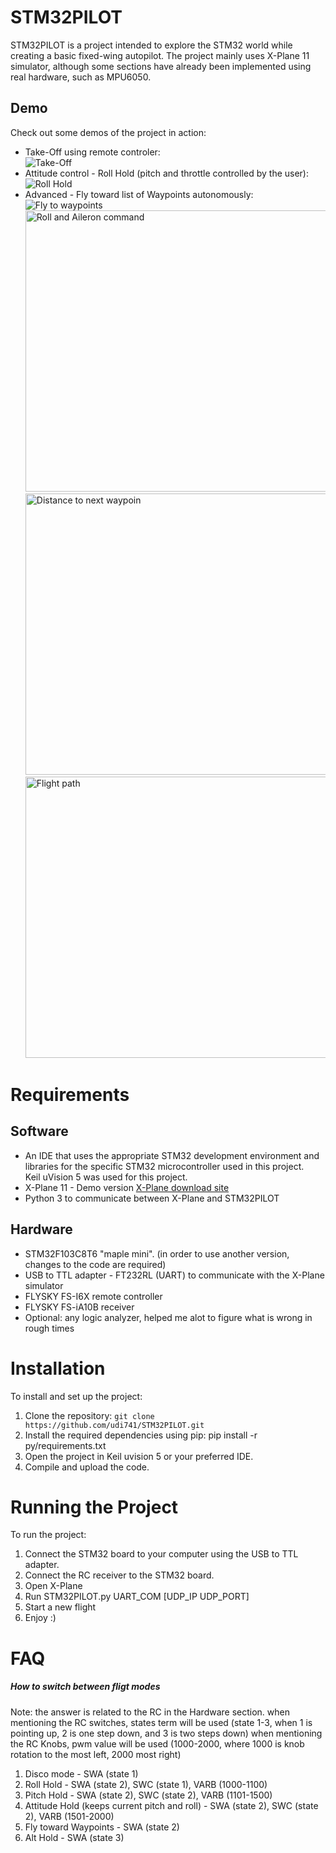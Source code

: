 
# STM32PILOT

STM32PILOT is a project intended to explore the STM32 world while creating a basic fixed-wing autopilot. The project mainly uses X-Plane 11 simulator, although some sections have already been implemented using real hardware, such as MPU6050.

## Demo
Check out some demos of the project in action:

- Take-Off using remote controler:<br>
    ![Take-Off](https://github.com/udi741/STM32PILOT/blob/main/git-media/TakeOff.gif)
- Attitude control - Roll Hold (pitch and throttle controlled by the user):<br>
    ![Roll Hold](https://github.com/udi741/STM32PILOT/blob/main/git-media/RollHold.gif)
- Advanced - Fly toward list of Waypoints autonomously:<br>
    ![Fly to waypoints](https://github.com/udi741/STM32PILOT/blob/main/git-media/FlyToWaypoints.gif)<br>
    <img src="https://github.com/udi741/STM32PILOT/blob/main/git-media/Roll_AileronCmd.png" title="Roll and Aileron command" width="600" height="450"></img><br>
    <img src="https://github.com/udi741/STM32PILOT/blob/main/git-media/DistanceToWP.png" title="Distance to next waypoin" width="600" height="450"></img><br>
    <img src="https://github.com/udi741/STM32PILOT/blob/main/git-media/FlightPath.png" title="Flight path" width="600" height="450"></img><br>


# Requirements

## Software
- An IDE that uses the appropriate STM32 development environment and libraries for the specific STM32 microcontroller used in this project.<br>Keil uVision 5 was used for this project.
- X-Plane 11 - Demo version [X-Plane download site](https://www.x-plane.com/desktop/try-it/older/)
- Python 3 to communicate between X-Plane and STM32PILOT

## Hardware
- STM32F103C8T6 "maple mini". (in order to use another version, changes to the code are required)
- USB to TTL adapter - FT232RL (UART) to communicate with the X-Plane simulator
- FLYSKY FS-I6X remote controller
- FLYSKY FS-iA10B receiver
- Optional: any logic analyzer, helped me alot to figure what is wrong in rough times

# Installation
To install and set up the project:

1. Clone the repository: ```git clone https://github.com/udi741/STM32PILOT.git```
2. Install the required dependencies using pip: pip install -r py/requirements.txt
3. Open the project in Keil uvision 5 or your preferred IDE.
4. Compile and upload the code.

# Running the Project
To run the project:

1. Connect the STM32 board to your computer using the USB to TTL adapter.
2. Connect the RC receiver to the STM32 board.
3. Open X-Plane
4. Run STM32PILOT.py UART_COM [UDP_IP UDP_PORT]
5. Start a new flight
6. Enjoy :)

# FAQ

##### How to switch between fligt modes
Note: the answer is related to the RC in the Hardware section.
	when mentioning the RC switches, states term will be used (state 1-3, when 1 is pointing up, 2 is one step down, and 3 is two steps down)
	when mentioning the RC Knobs, pwm value will be used (1000-2000, where 1000 is knob rotation to the most left, 2000 most right)
1. Disco mode - SWA (state 1)
2. Roll Hold - SWA (state 2), SWC (state 1), VARB (1000-1100)
3. Pitch Hold - SWA (state 2), SWC (state 2), VARB (1101-1500)
4. Attitude Hold (keeps current pitch and roll) - SWA (state 2), SWC (state 2), VARB (1501-2000)
5. Fly toward Waypoints - SWA (state 2)
6. Alt Hold - SWA (state 3)
